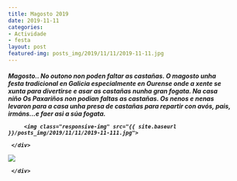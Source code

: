 ```yaml
---
title: Magosto 2019
date: 2019-11-11
categories:
- Actividade
- festa
layout: post
featured-img: posts_img/2019/11/11/2019-11-11.jpg
---
```

 <h5 class="center header text_h2">
Magosto..
 <!--more-->
No outono non poden faltar as castañas. O magosto unha festa tradicional en Galicia especialmente en Ourense onde a xente se xunta para divertirse e asar as castañas nunha gran fogata.
Na casa niño Os Paxariños non podian faltas as castañas. Os nenos e nenas levaron para a casa unha presa de castañas para repartir con avós, pais, irmáns...e faer asi a súa fogata.


<div class="row">
     <div class="col s6 m12">
	 
         <img class="responsive-img" src="{{ site.baseurl }}/posts_img/2019/11/11/2019-11-111.jpg">
		 
     </div>

<img class="responsive-img" src="{{ site.baseurl }}/posts_img/2019/11/11/2019-11-1111.jpg">
		 
     </div>
	   
  
 
 
 


